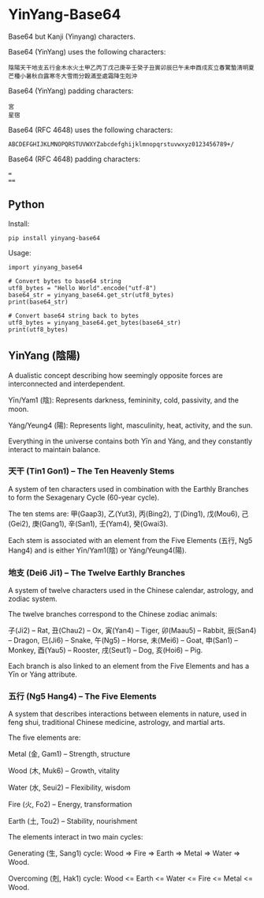 # YinYang-Base64

Base64 but Kanji (Yinyang) characters.

Base64 (YinYang) uses the following characters:
```
陰陽天干地支五行金木水火土甲乙丙丁戊己庚辛壬癸子丑寅卯辰巳午未申酉戌亥立春驚蟄清明夏芒種小暑秋白露寒冬大雪雨分穀滿至處霜降生剋沖
```

Base64 (YinYang) padding characters:
```
宮
星宿
```


Base64 (RFC 4648) uses the following characters:
```
ABCDEFGHIJKLMNOPQRSTUVWXYZabcdefghijklmnopqrstuvwxyz0123456789+/
```

Base64 (RFC 4648) padding characters:
```
=
==
```

## Python

Install:
```
pip install yinyang-base64
```

Usage:
```
import yinyang_base64

# Convert bytes to base64 string
utf8_bytes = "Hello World".encode("utf-8")
base64_str = yinyang_base64.get_str(utf8_bytes)
print(base64_str)

# Convert base64 string back to bytes
utf8_bytes = yinyang_base64.get_bytes(base64_str)
print(utf8_bytes)
```


## YinYang (陰陽)

A dualistic concept describing how seemingly opposite forces are interconnected and interdependent.

Yīn/Yam1 (陰): Represents darkness, femininity, cold, passivity, and the moon.

Yáng/Yeung4 (陽): Represents light, masculinity, heat, activity, and the sun.

Everything in the universe contains both Yīn and Yáng, and they constantly interact to maintain balance.

### 天干 (Tin1 Gon1) – The Ten Heavenly Stems

A system of ten characters used in combination with the Earthly Branches to form the Sexagenary Cycle (60-year cycle).

The ten stems are: 甲(Gaap3), 乙(Yut3), 丙(Bing2), 丁(Ding1), 戊(Mou6), 己(Gei2), 庚(Gang1), 辛(San1), 壬(Yam4), 癸(Gwai3).

Each stem is associated with an element from the Five Elements (五行, Ng5 Hang4) and is either Yīn/Yam1(陰) or Yáng/Yeung4(陽).

### 地支 (Dei6 Ji1) – The Twelve Earthly Branches

A system of twelve characters used in the Chinese calendar, astrology, and zodiac system.

The twelve branches correspond to the Chinese zodiac animals:

子(Ji2) – Rat, 丑(Chau2) – Ox, 寅(Yan4) – Tiger, 卯(Maau5) – Rabbit, 辰(San4) – Dragon, 巳(Ji6) – Snake, 午(Ng5) – Horse, 未(Mei6) – Goat, 申(San1) – Monkey, 酉(Yau5) – Rooster, 戌(Seut1) – Dog, 亥(Hoi6) – Pig.

Each branch is also linked to an element from the Five Elements and has a Yīn or Yáng attribute.

### 五行 (Ng5 Hang4) – The Five Elements

A system that describes interactions between elements in nature, used in feng shui, traditional Chinese medicine, astrology, and martial arts.

The five elements are:

Metal (金, Gam1) – Strength, structure

Wood (木, Muk6) – Growth, vitality

Water (水, Seui2) – Flexibility, wisdom

Fire (火, Fo2) – Energy, transformation

Earth (土, Tou2) – Stability, nourishment


The elements interact in two main cycles:

Generating (生, Sang1) cycle: Wood => Fire => Earth => Metal => Water => Wood.

Overcoming (剋, Hak1) cycle: Wood <= Earth <= Water <= Fire <= Metal <= Wood.
